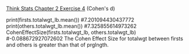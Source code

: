 [Think Stats Chapter 2 Exercise 4](http://greenteapress.com/thinkstats2/html/thinkstats2003.html#toc24) (Cohen's d)

>> 
print(firsts.totalwgt_lb.mean()) #7.201094430437772
print(others.totalwgt_lb.mean()) #7.325855614973262
CohenEffectSize(firsts.totalwgt_lb, others.totalwgt_lb) #-0.088672927072602
The Cohen Effect Size for totalwgt between firsts and others is greater than that of prglngth. 
